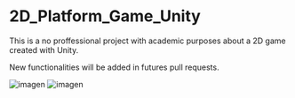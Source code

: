 # 2D_Platform_Game_Unity
This is a no proffessional project with academic purposes about a 2D game created with Unity.

New functionalities will be added in futures pull requests.

![imagen](https://user-images.githubusercontent.com/79965314/156464074-fc365570-3960-4faa-82c9-f609295a1f72.png)
![imagen](https://user-images.githubusercontent.com/79965314/156464405-cbb66d99-a4ec-4e60-b180-68f352767a91.png)
